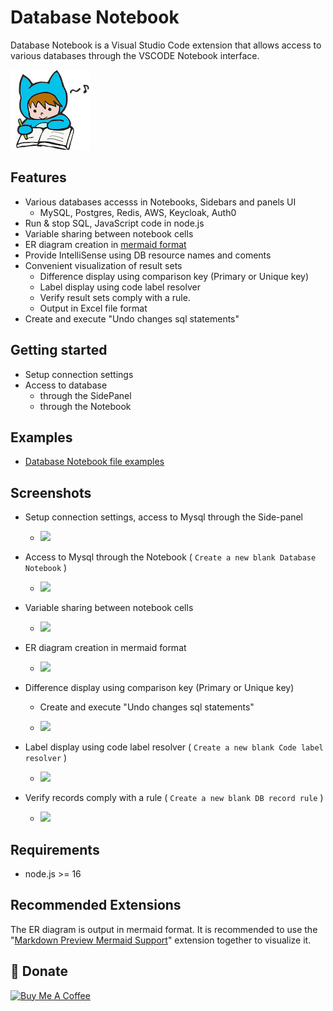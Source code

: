 # Database Notebook

Database Notebook is a Visual Studio Code extension that allows access to various databases through the VSCODE Notebook interface.

![logo](./media/logo128.png)

## Features

- Various databases accesss in Notebooks, Sidebars and panels UI
  - MySQL, Postgres, Redis, AWS, Keycloak, Auth0
- Run & stop SQL, JavaScript code in node.js
- Variable sharing between notebook cells
- ER diagram creation in [mermaid format](https://mermaid.js.org/syntax/entityRelationshipDiagram.html)
- Provide IntelliSense using DB resource names and coments
- Convenient visualization of result sets
  - Difference display using comparison key (Primary or Unique key)
  - Label display using code label resolver
  - Verify result sets comply with a rule.
  - Output in Excel file format
- Create and execute "Undo changes sql statements"

## Getting started

- Setup connection settings
- Access to database
  - through the SidePanel
  - through the Notebook

## Examples

- [Database Notebook file examples](/docs/examples/databaseNotebook.md)

## Screenshots

- Setup connection settings, access to Mysql through the Side-panel

  - ![](https://raw.githubusercontent.com/l-v-yonsama/db-notebook/main/docs/images/01_setup.gif)

- Access to Mysql through the Notebook ( `Create a new blank Database Notebook` )

  - ![](https://raw.githubusercontent.com/l-v-yonsama/db-notebook/main/docs/images/02_notebook.gif)

- Variable sharing between notebook cells

  - ![](https://raw.githubusercontent.com/l-v-yonsama/db-notebook/main/docs/images/03_variable_sharing.gif)

- ER diagram creation in mermaid format

  - ![](https://raw.githubusercontent.com/l-v-yonsama/db-notebook/main/docs/images/04_er_diagram.gif)

- Difference display using comparison key (Primary or Unique key)

  - Create and execute "Undo changes sql statements"

  - ![](https://raw.githubusercontent.com/l-v-yonsama/db-notebook/main/docs/images/05_diff.gif)

- Label display using code label resolver ( `Create a new blank Code label resolver` )

  - ![](https://raw.githubusercontent.com/l-v-yonsama/db-notebook/main/docs/images/06_label_display.gif)

- Verify records comply with a rule ( `Create a new blank DB record rule` )

  - ![](https://raw.githubusercontent.com/l-v-yonsama/db-notebook/main/docs/images/07_record_rule.gif)

## Requirements

- node.js >= 16

## Recommended Extensions

The ER diagram is output in mermaid format.
It is recommended to use the "[Markdown Preview Mermaid Support](https://marketplace.visualstudio.com/items?itemName=bierner.markdown-mermaid)" extension together to visualize it.

## 🎁 Donate

<a href="https://www.buymeacoffee.com/lvyoshiokaI">
  <img src="https://cdn.buymeacoffee.com/buttons/default-orange.png" alt="Buy Me A Coffee" height="41" width="174">
</a>
